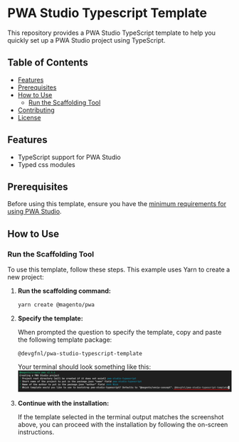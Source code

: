 # PWA Studio Typescript Template

This repository provides a PWA Studio TypeScript template to help you quickly set up a PWA Studio project using TypeScript.

## Table of Contents
- [Features](#features)
- [Prerequisites](#prerequisites)
- [How to Use](#how-to-use)
  - [Run the Scaffolding Tool](#run-the-scaffolding-tool)
- [Contributing](#contributing)
- [License](#license)

## Features
- TypeScript support for PWA Studio
- Typed css modules

## Prerequisites
Before using this template, ensure you have the [minimum requirements for using PWA Studio](https://developer.adobe.com/commerce/pwa-studio/tutorials/#minimum-requirements).

## How to Use

### Run the Scaffolding Tool

To use this template, follow these steps. This example uses Yarn to create a new project:

1. **Run the scaffolding command:**
    ```bash
    yarn create @magento/pwa
    ```

2. **Specify the template:**

    When prompted the question to specify the template, copy and paste the following template package:
    ```
    @devgfnl/pwa-studio-typescript-template
    ```

    Your terminal should look something like this:
    ![Select Template](./docs/select-template.png)

3. **Continue with the installation:**

    If the template selected in the terminal output matches the screenshot above, you can proceed with the installation by following the on-screen instructions.

